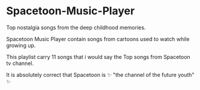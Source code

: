 # Spacetoon-Music-Player


Top nostalgia songs from the deep childhood memories.

Spacetoon Music Player contain songs from cartoons used to watch while growing up.

This playlist carry 11 songs that i would say the Top songs from Spacetoon tv channel.

It is absolutely correct that Spacetoon is  ✨ "the channel of the future youth" ✨
